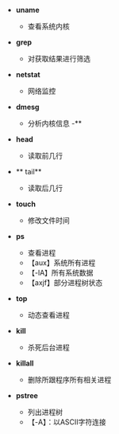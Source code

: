 - **uname**
	- 查看系统内核
- **grep**
	- 对获取结果进行筛选
- **netstat**
	- 网络监控
- **dmesg**
	- 分析内核信息
-**
- **head**
	- 读取前几行
- ** tail**
	- 读取后几行
- **touch**
	- 修改文件时间
- **ps**
	- 查看进程
	- 【aux】系统所有进程
	- 【-lA】所有系统数据
	- 【axjf】部分进程树状态

- **top**
	- 动态查看进程
- **kill**
	- 杀死后台进程
- **killall**
	- 删除所跟程序所有相关进程
 - **pstree**
	 - 列出进程树
	 - 【-A】：以ASCII字符连接
<!--stackedit_data:
eyJoaXN0b3J5IjpbLTM0NjAxMTk1LDc4MzU1MTY3NywtMTk1MD
c3NjU0LDIyNzE5Njc3NCwtMjE0Mzk4ODIwMyw0NzU5NTQzNjEs
OTI5Nzc0OTk4LDk3MDExMDE5NiwtMjAyMzIzMjA5OSwxMjA5OD
cxOTBdfQ==
-->